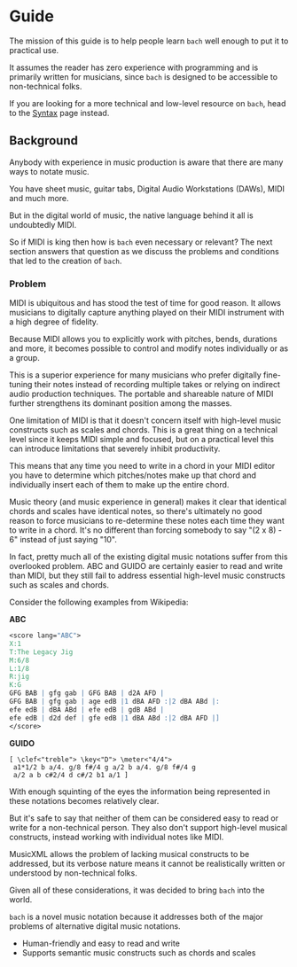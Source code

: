 # Guide

The mission of this guide is to help people learn `bach` well enough to put it to practical use.

It assumes the reader has zero experience with programming and is primarily written for musicians, since `bach` is designed to be accessible to non-technical folks.

If you are looking for a more technical and low-level resource on `bach`, head to the [Syntax](/syntax) page instead.

## Background

Anybody with experience in music production is aware that there are many ways to notate music.

You have sheet music, guitar tabs, Digital Audio Workstations (DAWs), MIDI and much more.

But in the digital world of music, the native language behind it all is undoubtedly MIDI.

So if MIDI is king then how is `bach` even necessary or relevant? The next section answers that question as we discuss the problems and conditions that led to the creation of `bach`.

### Problem

MIDI is ubiquitous and has stood the test of time for good reason. It allows musicians to digitally capture anything played on their MIDI instrument with a high degree of fidelity.

Because MIDI allows you to explicitly work with pitches, bends, durations and more, it becomes possible to control and modify notes individually or as a group.

This is a superior experience for many musicians who prefer digitally fine-tuning their notes instead of recording multiple takes or relying on indirect audio production techniques. The portable and shareable nature of MIDI further strengthens its dominant position among the masses.

One limitation of MIDI is that it doesn't concern itself with high-level music constructs such as scales and chords. This is a great thing on a technical level since it keeps MIDI simple and focused, but on a practical level this can introduce limitations that severely inhibit productivity.

This means that any time you need to write in a chord in your MIDI editor you have to determine which pitches/notes make up that chord and individually insert each of them to make up the entire chord.

Music theory (and music experience in general) makes it clear that identical chords and scales have identical notes, so there's ultimately no good reason to force musicians to re-determine these notes each time they want to write in a chord. It's no different than forcing somebody to say "(2 x 8) - 6" instead of just saying "10".

In fact, pretty much all of the existing digital music notations suffer from this overlooked problem. ABC and GUIDO are certainly easier to read and write than MIDI, but they still fail to address essential high-level music constructs such as scales and chords.

Consider the following examples from Wikipedia:

**ABC**

```abc
<score lang="ABC">
X:1
T:The Legacy Jig
M:6/8
L:1/8
R:jig
K:G
GFG BAB | gfg gab | GFG BAB | d2A AFD |
GFG BAB | gfg gab | age edB |1 dBA AFD :|2 dBA ABd |:
efe edB | dBA ABd | efe edB | gdB ABd |
efe edB | d2d def | gfe edB |1 dBA ABd :|2 dBA AFD |]
</score>
```

**GUIDO**

```guido
[ \clef<"treble"> \key<"D"> \meter<"4/4">
 a1*1/2 b a/4. g/8 f#/4 g a/2 b a/4. g/8 f#/4 g
 a/2 a b c#2/4 d c#/2 b1 a/1 ]
```

With enough squinting of the eyes the information being represented in these notations becomes relatively clear.

But it's safe to say that neither of them can be considered easy to read or write for a non-technical person. They also don't support high-level musical constructs, instead working with individual notes like MIDI.

MusicXML allows the problem of lacking musical constructs to be addressed, but its verbose nature means it cannot be realistically written or understood by non-technical folks.

Given all of these considerations, it was decided to bring `bach` into the world.

`bach` is a novel music notation because it addresses both of the major problems of alternative digital music notations.

 - Human-friendly and easy to read and write
 - Supports semantic music constructs such as chords and scales
